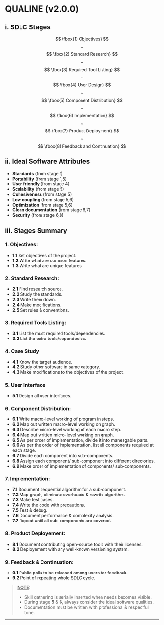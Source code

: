 # QUALINE (v2.0.0)



## i. SDLC Stages


$$ \fbox{1) Objectives} $$
$$ \downarrow $$
$$ \fbox{2) Standard Research} $$
$$ \downarrow $$
$$ \fbox{3) Required Tool Listing} $$
$$ \downarrow $$
$$ \fbox{4) User Design} $$
$$ \downarrow $$
$$ \fbox{5) Component Distribution} $$
$$ \downarrow $$
$$ \fbox{6) Implementation} $$
$$ \downarrow $$
$$ \fbox{7) Product Deployment} $$
$$ \downarrow $$
$$ \fbox{8) Feedback and Continuation} $$



## ii. Ideal Software Attributes


- **Standards** (from stage 1)
- **Portability** (from stage 1,5)
- **User friendly** (from stage 4)
- **Scalability** (from stage 5)
- **Cohesiveness** (from stage 5)
- **Low coupling** (from stage 5,6)
- **Optimization** (from stage 5,6)
- **Clean documentation** (from stage 6,7)
- **Security** (from stage 6,8)



## iii. Stages Summary


### 1. Objectives:

- **1.1** Set objectives of the project.
- **1.2** Write what are common features.
- **1.3** Write what are unique features.


### 2. Standard Research:

- **2.1** Find research source.
- **2.2** Study the standards.
- **2.3** Write them down.
- **2.4** Make modifications.
- **2.5** Set rules & conventions.


### 3. Required Tools Listing:

- **3.1** List the must required tools/dependencies.
- **3.2** List the extra tools/dependecies.


### 4. Case Study

- **4.1** Know the target audience.
- **4.2** Study other software in same category.
- **4.3** Make modifications to the objectives of the project.


### 5. User Interface

- **5.1** Design all user interfaces.


### 6. Component Distribution:

- **6.1** Write macro-level working of program in steps.
- **6.2** Map out written macro-level working on graph.
- **6.3** Describe micro-level working of each macro step.
- **6.4** Map out written micro-level working on graph.
- **6.5** As per order of implementation, divide it into maneagable parts.
- **6.6** As per the order of implementation, list all components required at each stage.
- **6.7** Divide each component into sub-components.
- **6.8** Assign each component/ sub-component into different directories.
- **6.9** Make order of implementation of components/ sub-components.


### 7. Implementation:

- **7.1** Document sequential algorithm for a sub-component.
- **7.2** Map graph, eliminate overheads & rewrite algorithm.
- **7.3** Make test cases.
- **7.4** Write the code with precautions.
- **7.5** Test & debug.
- **7.6** Document performance & complexity analysis.
- **7.7** Repeat until all sub-components are covered.


### 8. Product Deployement:

- **8.1** Document contributing open-source tools with their licenses.
- **8.2** Deployement with any well-known versioning system.


### 9. Feedback & Continuation:

- **9.1** Public polls to be released among users for feedback.
- **9.2** Point of repeating whole SDLC cycle.


>**<u>NOTE</u>:**
> - Skill gathering is serially inserted when needs becomes visible.
> - During stage **5** & **6**, always consider the ideal software qualities.
> - Documentation must be written with professional & respectful tone.

---
